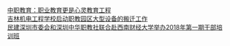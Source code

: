   
[中职教育：职业教育更是心灵教育工程](http://www.dianyue.me/archives/091/0ob1y0yzzn57yhyj/)  
[吉林机电工程学校启动职教园区大型设备的搬迁工作](http://www.dianyue.me/archives/300/7iqidjavpnjiz42y/)  
[民建深圳市委会和深圳中华职教社联合赴西南财经大学举办2018年第一期干部培训班](http://www.dianyue.me/archives/004/y8ky29qb5faa9qc1/)